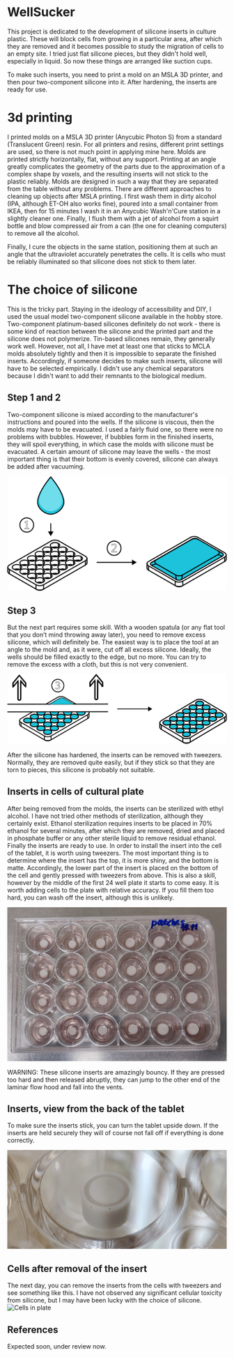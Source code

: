 # WellSucker
This project is dedicated to the development of silicone inserts in culture plastic. These will block cells from growing in a particular area, after which they are removed and it becomes possible to study the migration of cells to an empty site. I tried just flat silicone pieces, but they didn't hold well, especially in liquid. So now these things are arranged like suction cups.

To make such inserts, you need to print a mold on an MSLA 3D printer, and then pour two-component silicone into it. After hardening, the inserts are ready for use.

# 3d printing
I printed molds on a MSLA 3D printer (Anycubic Photon S) from a standard (Translucent Green) resin. For all printers and resins, different print settings are used, so there is not much point in applying mine here. Molds are printed strictly horizontally, flat, without any support. Printing at an angle greatly complicates the geometry of the parts due to the approximation of a complex shape by voxels, and the resulting inserts will not stick to the plastic reliably. Molds are designed in such a way that they are separated from the table without any problems.
There are different approaches to cleaning up objects after MSLA printing. I first wash them in dirty alcohol (IPA, although ET-OH also works fine), poured into a small container from IKEA, then for 15 minutes I wash it in an Anycubic Wash'n'Cure station in a slightly cleaner one. Finally, I flush them with a jet of alcohol from a squirt bottle and blow compressed air from a can (the one for cleaning computers) to remove all the alcohol.

Finally, I cure the objects in the same station, positioning them at such an angle that the ultraviolet accurately penetrates the cells. It is cells who must be reliably illuminated so that silicone does not stick to them later.

# The choice of silicone
This is the tricky part. Staying in the ideology of accessibility and DIY, I used the usual model two-component silicone available in the hobby store.
Two-component platinum-based silicones definitely do not work - there is some kind of reaction between the silicone and the printed part and the silicone does not polymerize.
Tin-based silicones remain, they generally work well. However, not all, I have met at least one that sticks to MCLA molds absolutely tightly and then it is impossible to separate the finished inserts. Accordingly, if someone decides to make such inserts, silicone will have to be selected empirically.
I didn't use any chemical separators because I didn't want to add their remnants to the biological medium.

## Step 1 and 2
Two-component silicone is mixed according to the manufacturer's instructions and poured into the wells. If the silicone is viscous, then the molds may have to be evacuated. I used a fairly fluid one, so there were no problems with bubbles.
However, if bubbles form in the finished inserts, they will spoil everything, in which case the molds with silicone must be evacuated. A certain amount of silicone may leave the wells - the most important thing is that their bottom is evenly covered, silicone can always be added after vacuuming.

![Step 1 and 2](https://github.com/arteys/WellSucker/blob/main/Images/Fig%201.png?raw=true)


## Step 3
But the next part requires some skill. With a wooden spatula (or any flat tool that you don’t mind throwing away later), you need to remove excess silicone, which will definitely be. The easiest way is to place the tool at an angle to the mold and, as it were, cut off all excess silicone. Ideally, the wells should be filled exactly to the edge, but no more. You can try to remove the excess with a cloth, but this is not very convenient.

![Step 3](https://github.com/arteys/WellSucker/blob/main/Images/Fig%202.png?raw=true)

After the silicone has hardened, the inserts can be removed with tweezers. Normally, they are removed quite easily, but if they stick so that they are torn to pieces, this silicone is probably not suitable.


## Inserts in cells of cultural plate
After being removed from the molds, the inserts can be sterilized with ethyl alcohol. I have not tried other methods of sterilization, although they certainly exist. Ethanol sterilization requires inserts to be placed in 70% ethanol for several minutes, after which they are removed, dried and placed in phosphate buffer or any other sterile liquid to remove residual ethanol.
Finally the inserts are ready to use. In order to install the insert into the cell of the tablet, it is worth using tweezers. The most important thing is to determine where the insert has the top, it is more shiny, and the bottom is matte. Accordingly, the lower part of the insert is placed on the bottom of the cell and gently pressed with tweezers from above. This is also a skill, however by the middle of the first 24 well plate it starts to come easy.
It is worth adding cells to the plate with relative accuracy. If you fill them too hard, you can wash off the insert, although this is unlikely.

![Inserts in plate](https://github.com/arteys/WellSucker/blob/main/Images/Fig%203_2.png?raw=true)

WARNING: These silicone inserts are amazingly bouncy. If they are pressed too hard and then released abruptly, they can jump to the other end of the laminar flow hood and fall into the vents.

## Inserts, view from the back of the tablet
To make sure the inserts stick, you can turn the tablet upside down. If the inserts are held securely they will of course not fall off if everything is done correctly.

![Inserts in plate](https://github.com/arteys/WellSucker/blob/main/Images/Fig%204.jpg?raw=true)

## Cells after removal of the insert
The next day, you can remove the inserts from the cells with tweezers and see something like this. I have not observed any significant cellular toxicity from silicone, but I may have been lucky with the choice of silicone.
![Cells in plate](https://github.com/arteys/WellSucker/blob/main/Images/Fig%205.png?raw=true)

## References
Expected soon, under review now. 
